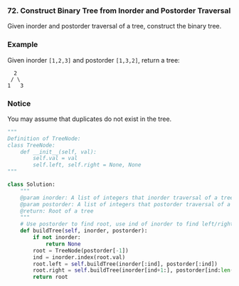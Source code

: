 ### 72. Construct Binary Tree from Inorder and Postorder Traversal

Given inorder and postorder traversal of a tree, construct the binary tree.

### Example

Given inorder `[1,2,3]` and postorder `[1,3,2]`, return a tree:

```
  2
 / \
1   3
```

### Notice

You may assume that duplicates do not exist in the tree.

```python
"""
Definition of TreeNode:
class TreeNode:
    def __init__(self, val):
        self.val = val
        self.left, self.right = None, None
"""

class Solution:
    """
    @param inorder: A list of integers that inorder traversal of a tree
    @param postorder: A list of integers that postorder traversal of a tree
    @return: Root of a tree
    """
    # Use postorder to find root, use ind of inorder to find left/right tree
    def buildTree(self, inorder, postorder):
        if not inorder:
            return None
        root = TreeNode(postorder[-1])
        ind = inorder.index(root.val)
        root.left = self.buildTree(inorder[:ind], postorder[:ind])
        root.right = self.buildTree(inorder[ind+1:], postorder[ind:len(postorder) - 1])
        return root
```

